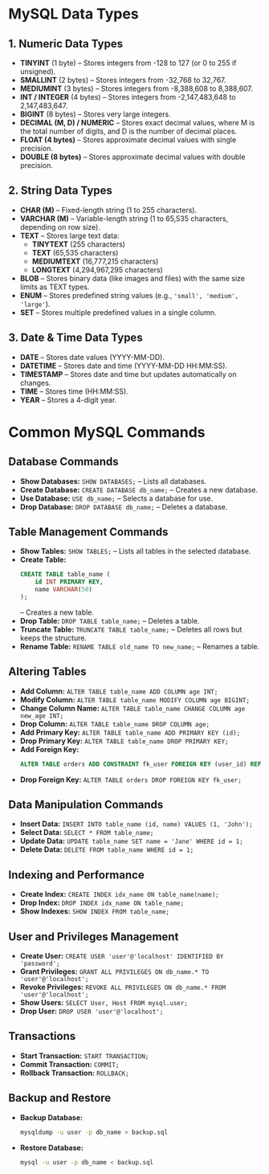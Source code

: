 # MySQL Data Types

## **1. Numeric Data Types**
- **TINYINT** (1 byte) – Stores integers from -128 to 127 (or 0 to 255 if unsigned).
- **SMALLINT** (2 bytes) – Stores integers from -32,768 to 32,767.
- **MEDIUMINT** (3 bytes) – Stores integers from -8,388,608 to 8,388,607.
- **INT / INTEGER** (4 bytes) – Stores integers from -2,147,483,648 to 2,147,483,647.
- **BIGINT** (8 bytes) – Stores very large integers.
- **DECIMAL (M, D) / NUMERIC** – Stores exact decimal values, where M is the total number of digits, and D is the number of decimal places.
- **FLOAT (4 bytes)** – Stores approximate decimal values with single precision.
- **DOUBLE (8 bytes)** – Stores approximate decimal values with double precision.

## **2. String Data Types**
- **CHAR (M)** – Fixed-length string (1 to 255 characters).
- **VARCHAR (M)** – Variable-length string (1 to 65,535 characters, depending on row size).
- **TEXT** – Stores large text data:
  - **TINYTEXT** (255 characters)
  - **TEXT** (65,535 characters)
  - **MEDIUMTEXT** (16,777,215 characters)
  - **LONGTEXT** (4,294,967,295 characters)
- **BLOB** – Stores binary data (like images and files) with the same size limits as TEXT types.
- **ENUM** – Stores predefined string values (e.g., `'small', 'medium', 'large'`).
- **SET** – Stores multiple predefined values in a single column.

## **3. Date & Time Data Types**
- **DATE** – Stores date values (YYYY-MM-DD).
- **DATETIME** – Stores date and time (YYYY-MM-DD HH:MM:SS).
- **TIMESTAMP** – Stores date and time but updates automatically on changes.
- **TIME** – Stores time (HH:MM:SS).
- **YEAR** – Stores a 4-digit year.

# Common MySQL Commands

## Database Commands
- **Show Databases:** `SHOW DATABASES;` – Lists all databases.
- **Create Database:** `CREATE DATABASE db_name;` – Creates a new database.
- **Use Database:** `USE db_name;` – Selects a database for use.
- **Drop Database:** `DROP DATABASE db_name;` – Deletes a database.

## Table Management Commands
- **Show Tables:** `SHOW TABLES;` – Lists all tables in the selected database.
- **Create Table:**
  ```sql
  CREATE TABLE table_name (
      id INT PRIMARY KEY,
      name VARCHAR(50)
  );
  ```
  – Creates a new table.
- **Drop Table:** `DROP TABLE table_name;` – Deletes a table.
- **Truncate Table:** `TRUNCATE TABLE table_name;` – Deletes all rows but keeps the structure.
- **Rename Table:** `RENAME TABLE old_name TO new_name;` – Renames a table.

## Altering Tables
- **Add Column:** `ALTER TABLE table_name ADD COLUMN age INT;`
- **Modify Column:** `ALTER TABLE table_name MODIFY COLUMN age BIGINT;`
- **Change Column Name:** `ALTER TABLE table_name CHANGE COLUMN age new_age INT;`
- **Drop Column:** `ALTER TABLE table_name DROP COLUMN age;`
- **Add Primary Key:** `ALTER TABLE table_name ADD PRIMARY KEY (id);`
- **Drop Primary Key:** `ALTER TABLE table_name DROP PRIMARY KEY;`
- **Add Foreign Key:**
  ```sql
  ALTER TABLE orders ADD CONSTRAINT fk_user FOREIGN KEY (user_id) REFERENCES users(id);
  ```
- **Drop Foreign Key:** `ALTER TABLE orders DROP FOREIGN KEY fk_user;`

## Data Manipulation Commands
- **Insert Data:** `INSERT INTO table_name (id, name) VALUES (1, 'John');`
- **Select Data:** `SELECT * FROM table_name;`
- **Update Data:** `UPDATE table_name SET name = 'Jane' WHERE id = 1;`
- **Delete Data:** `DELETE FROM table_name WHERE id = 1;`

## Indexing and Performance
- **Create Index:** `CREATE INDEX idx_name ON table_name(name);`
- **Drop Index:** `DROP INDEX idx_name ON table_name;`
- **Show Indexes:** `SHOW INDEX FROM table_name;`

## User and Privileges Management
- **Create User:** `CREATE USER 'user'@'localhost' IDENTIFIED BY 'password';`
- **Grant Privileges:** `GRANT ALL PRIVILEGES ON db_name.* TO 'user'@'localhost';`
- **Revoke Privileges:** `REVOKE ALL PRIVILEGES ON db_name.* FROM 'user'@'localhost';`
- **Show Users:** `SELECT User, Host FROM mysql.user;`
- **Drop User:** `DROP USER 'user'@'localhost';`

## Transactions
- **Start Transaction:** `START TRANSACTION;`
- **Commit Transaction:** `COMMIT;`
- **Rollback Transaction:** `ROLLBACK;`

## Backup and Restore
- **Backup Database:**
  ```sh
  mysqldump -u user -p db_name > backup.sql
  ```
- **Restore Database:**
  ```sh
  mysql -u user -p db_name < backup.sql
